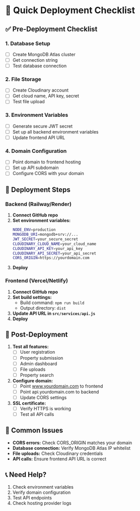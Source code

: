 # 🚀 Quick Deployment Checklist

## ✅ Pre-Deployment Checklist

### 1. **Database Setup**
- [ ] Create MongoDB Atlas cluster
- [ ] Get connection string
- [ ] Test database connection

### 2. **File Storage**
- [ ] Create Cloudinary account
- [ ] Get cloud name, API key, secret
- [ ] Test file upload

### 3. **Environment Variables**
- [ ] Generate secure JWT secret
- [ ] Set up all backend environment variables
- [ ] Update frontend API URL

### 4. **Domain Configuration**
- [ ] Point domain to frontend hosting
- [ ] Set up API subdomain
- [ ] Configure CORS with your domain

## 🎯 Deployment Steps

### Backend (Railway/Render)
1. **Connect GitHub repo**
2. **Set environment variables:**
   ```bash
   NODE_ENV=production
   MONGODB_URI=mongodb+srv://...
   JWT_SECRET=your_secure_secret
   CLOUDINARY_CLOUD_NAME=your_cloud_name
   CLOUDINARY_API_KEY=your_api_key
   CLOUDINARY_API_SECRET=your_api_secret
   CORS_ORIGIN=https://yourdomain.com
   ```
3. **Deploy**

### Frontend (Vercel/Netlify)
1. **Connect GitHub repo**
2. **Set build settings:**
   - Build command: `npm run build`
   - Output directory: `dist`
3. **Update API URL in `src/services/api.js`**
4. **Deploy**

## 🔧 Post-Deployment

1. **Test all features:**
   - [ ] User registration
   - [ ] Property submission
   - [ ] Admin dashboard
   - [ ] File uploads
   - [ ] Property search

2. **Configure domain:**
   - [ ] Point www.yourdomain.com to frontend
   - [ ] Point api.yourdomain.com to backend
   - [ ] Update CORS settings

3. **SSL certificate:**
   - [ ] Verify HTTPS is working
   - [ ] Test all API calls

## 🚨 Common Issues

- **CORS errors:** Check CORS_ORIGIN matches your domain
- **Database connection:** Verify MongoDB Atlas IP whitelist
- **File uploads:** Check Cloudinary credentials
- **API calls:** Ensure frontend API URL is correct

## 📞 Need Help?

1. Check environment variables
2. Verify domain configuration
3. Test API endpoints
4. Check hosting provider logs 